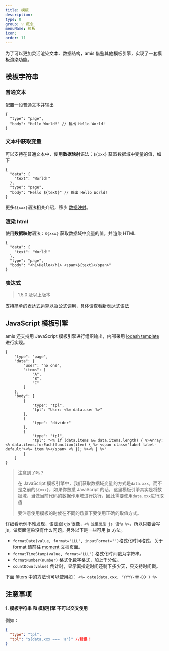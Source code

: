 ```yaml
---
title: 模板
description:
type: 0
group: 💡 概念
menuName: 模板
icon:
order: 11
---
```


为了可以更加灵活渲染文本、数据结构，amis 借鉴其他模板引擎，实现了一套模板渲染功能。

## 模板字符串

### 普通文本

配置一段普通文本并输出

```schema
{
  "type": "page",
  "body": "Hello World!" // 输出 Hello World!
}
```

### 文本中获取变量

可以支持在普通文本中，使用**数据映射**语法：`${xxx}` 获取数据域中变量的值，如下

```schema
{
  "data": {
    "text": "World!"
  },
  "type": "page",
  "body": "Hello ${text}" // 输出 Hello World!
}
```

更多`${xxx}`语法相关介绍，移步 [数据映射](./data-mapping)。

### 渲染 html

使用**数据映射**语法：`${xxx}` 获取数据域中变量的值，并渲染 HTML

```schema
{
  "data": {
    "text": "World!"
  },
  "type": "page",
  "body": "<h1>Hello</h1> <span>${text}</span>"
}
```

### 表达式

> 1.5.0 及以上版本

支持简单的表达式运算以及公式调用，具体请查看[新表达式语法](./expression#新表达式语法)

## JavaScript 模板引擎

amis 还支持用 JavaScript 模板引擎进行组织输出，内部采用 [lodash template](https://lodash.com/docs/4.17.15#template) 进行实现。

```schema
{
    "type": "page",
    "data": {
        "user": "no one",
        "items": [
            "A",
            "B",
            "C"
        ]
    },
    "body": [
        {
            "type": "tpl",
            "tpl": "User: <%= data.user %>"
        },
        {
            "type": "divider"
        },
        {
            "type": "tpl",
            "tpl": "<% if (data.items && data.items.length) { %>Array: <% data.items.forEach(function(item) { %> <span class='label label-default'><%= item %></span> <% }); %><% } %>"
        }
    ]
}
```

> 注意到了吗？
>
> 在 JavaScript 模板引擎中，我们获取数据域变量的方式是`data.xxx`，而不是之前的`${xxx}`，如果你熟悉 JavaScript 的话，这里模板引擎其实是将数据域，当做当前代码的数据作用域进行执行，因此需要使用`data.xxx`进行取值
>
> 要注意使用模板的时候在不同的场景下要使用正确的取值方式。

仔细看示例不难发现，语法跟 ejs 很像，`<% 这里面是 js 语句 %>`，所以只要会写 js，做页面渲染没有什么问题。另外以下是一些可用 js 方法。

- `formatDate(value, format='LLL', inputFormat='')`格式化时间格式，关于 format 请前往 [moment](https://momentjs.com/docs/) 文档页面。
- `formatTimeStamp(value, format='LLL')` 格式化时间戳为字符串。
- `formatNumber(number)` 格式化数字格式，加上千分位。
- `countDown(value)` 倒计时，显示离指定时间还剩下多少天，只支持时间戳。

下面 filters 中的方法也可以使用如： `<%= date(data.xxx, 'YYYY-MM-DD') %>`

## 注意事项

#### 1. 模板字符串 和 模板引擎 不可以交叉使用

例如：

```json
{
  "type": "tpl",
  "tpl": "${data.xxx === 'a'}" //错误！
}
```
